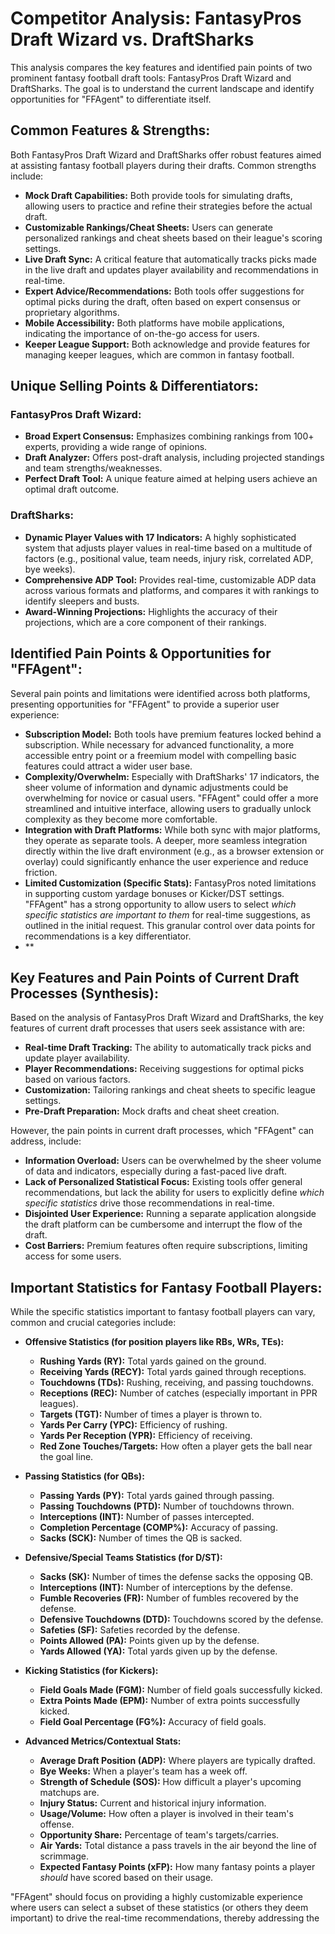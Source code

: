 # Competitor Analysis: FantasyPros Draft Wizard vs. DraftSharks

This analysis compares the key features and identified pain points of two prominent fantasy football draft tools: FantasyPros Draft Wizard and DraftSharks. The goal is to understand the current landscape and identify opportunities for "FFAgent" to differentiate itself.

## Common Features & Strengths:

Both FantasyPros Draft Wizard and DraftSharks offer robust features aimed at assisting fantasy football players during their drafts. Common strengths include:

- **Mock Draft Capabilities:** Both provide tools for simulating drafts, allowing users to practice and refine their strategies before the actual draft.
- **Customizable Rankings/Cheat Sheets:** Users can generate personalized rankings and cheat sheets based on their league's scoring settings.
- **Live Draft Sync:** A critical feature that automatically tracks picks made in the live draft and updates player availability and recommendations in real-time.
- **Expert Advice/Recommendations:** Both tools offer suggestions for optimal picks during the draft, often based on expert consensus or proprietary algorithms.
- **Mobile Accessibility:** Both platforms have mobile applications, indicating the importance of on-the-go access for users.
- **Keeper League Support:** Both acknowledge and provide features for managing keeper leagues, which are common in fantasy football.

## Unique Selling Points & Differentiators:

### FantasyPros Draft Wizard:
- **Broad Expert Consensus:** Emphasizes combining rankings from 100+ experts, providing a wide range of opinions.
- **Draft Analyzer:** Offers post-draft analysis, including projected standings and team strengths/weaknesses.
- **Perfect Draft Tool:** A unique feature aimed at helping users achieve an optimal draft outcome.

### DraftSharks:
- **Dynamic Player Values with 17 Indicators:** A highly sophisticated system that adjusts player values in real-time based on a multitude of factors (e.g., positional value, team needs, injury risk, correlated ADP, bye weeks).
- **Comprehensive ADP Tool:** Provides real-time, customizable ADP data across various formats and platforms, and compares it with rankings to identify sleepers and busts.
- **Award-Winning Projections:** Highlights the accuracy of their projections, which are a core component of their rankings.

## Identified Pain Points & Opportunities for "FFAgent":

Several pain points and limitations were identified across both platforms, presenting opportunities for "FFAgent" to provide a superior user experience:

- **Subscription Model:** Both tools have premium features locked behind a subscription. While necessary for advanced functionality, a more accessible entry point or a freemium model with compelling basic features could attract a wider user base.
- **Complexity/Overwhelm:** Especially with DraftSharks' 17 indicators, the sheer volume of information and dynamic adjustments could be overwhelming for novice or casual users. "FFAgent" could offer a more streamlined and intuitive interface, allowing users to gradually unlock complexity as they become more comfortable.
- **Integration with Draft Platforms:** While both sync with major platforms, they operate as separate tools. A deeper, more seamless integration directly within the live draft environment (e.g., as a browser extension or overlay) could significantly enhance the user experience and reduce friction.
- **Limited Customization (Specific Stats):** FantasyPros noted limitations in supporting custom yardage bonuses or Kicker/DST settings. "FFAgent" has a strong opportunity to allow users to select *which specific statistics are important to them* for real-time suggestions, as outlined in the initial request. This granular control over data points for recommendations is a key differentiator.
- **


## Key Features and Pain Points of Current Draft Processes (Synthesis):

Based on the analysis of FantasyPros Draft Wizard and DraftSharks, the key features of current draft processes that users seek assistance with are:

- **Real-time Draft Tracking:** The ability to automatically track picks and update player availability.
- **Player Recommendations:** Receiving suggestions for optimal picks based on various factors.
- **Customization:** Tailoring rankings and cheat sheets to specific league settings.
- **Pre-Draft Preparation:** Mock drafts and cheat sheet creation.

However, the pain points in current draft processes, which "FFAgent" can address, include:

- **Information Overload:** Users can be overwhelmed by the sheer volume of data and indicators, especially during a fast-paced live draft.
- **Lack of Personalized Statistical Focus:** Existing tools offer general recommendations, but lack the ability for users to explicitly define *which specific statistics* drive those recommendations in real-time.
- **Disjointed User Experience:** Running a separate application alongside the draft platform can be cumbersome and interrupt the flow of the draft.
- **Cost Barriers:** Premium features often require subscriptions, limiting access for some users.

## Important Statistics for Fantasy Football Players:

While the specific statistics important to fantasy football players can vary, common and crucial categories include:

- **Offensive Statistics (for position players like RBs, WRs, TEs):**
    - **Rushing Yards (RY):** Total yards gained on the ground.
    - **Receiving Yards (RECY):** Total yards gained through receptions.
    - **Touchdowns (TDs):** Rushing, receiving, and passing touchdowns.
    - **Receptions (REC):** Number of catches (especially important in PPR leagues).
    - **Targets (TGT):** Number of times a player is thrown to.
    - **Yards Per Carry (YPC):** Efficiency of rushing.
    - **Yards Per Reception (YPR):** Efficiency of receiving.
    - **Red Zone Touches/Targets:** How often a player gets the ball near the goal line.

- **Passing Statistics (for QBs):**
    - **Passing Yards (PY):** Total yards gained through passing.
    - **Passing Touchdowns (PTD):** Number of touchdowns thrown.
    - **Interceptions (INT):** Number of passes intercepted.
    - **Completion Percentage (COMP%):** Accuracy of passing.
    - **Sacks (SCK):** Number of times the QB is sacked.

- **Defensive/Special Teams Statistics (for D/ST):**
    - **Sacks (SK):** Number of times the defense sacks the opposing QB.
    - **Interceptions (INT):** Number of interceptions by the defense.
    - **Fumble Recoveries (FR):** Number of fumbles recovered by the defense.
    - **Defensive Touchdowns (DTD):** Touchdowns scored by the defense.
    - **Safeties (SF):** Safeties recorded by the defense.
    - **Points Allowed (PA):** Points given up by the defense.
    - **Yards Allowed (YA):** Total yards given up by the defense.

- **Kicking Statistics (for Kickers):**
    - **Field Goals Made (FGM):** Number of field goals successfully kicked.
    - **Extra Points Made (EPM):** Number of extra points successfully kicked.
    - **Field Goal Percentage (FG%):** Accuracy of field goals.

- **Advanced Metrics/Contextual Stats:**
    - **Average Draft Position (ADP):** Where players are typically drafted.
    - **Bye Weeks:** When a player's team has a week off.
    - **Strength of Schedule (SOS):** How difficult a player's upcoming matchups are.
    - **Injury Status:** Current and historical injury information.
    - **Usage/Volume:** How often a player is involved in their team's offense.
    - **Opportunity Share:** Percentage of team's targets/carries.
    - **Air Yards:** Total distance a pass travels in the air beyond the line of scrimmage.
    - **Expected Fantasy Points (xFP):** How many fantasy points a player *should* have scored based on their usage.

"FFAgent" should focus on providing a highly customizable experience where users can select a subset of these statistics (or others they deem important) to drive the real-time recommendations, thereby addressing the 

